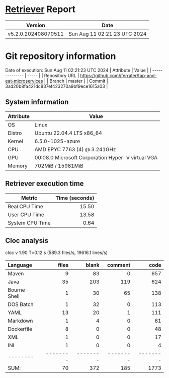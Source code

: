# [Retriever](https://github.com/PalladioSimulator/Palladio-ReverseEngineering-Retriever) Report
| Version | Date |
| ------- | ---- |
| v5.2.0.202408070511 | Sun Aug 11 02:21:23 UTC 2024 |

# Git repository information
Date of execution: Sun Aug 11 02:21:23 UTC 2024
|    Attribute   | Value |
| -------------- | ----- |
| Repository URL | https://github.com/jferrater/tap-and-eat-microservices |
| Branch         | master |
| Commit         | 3ad20b8fa421dc837ef423270a9bf9ece1615a03 |


## System information
| Attribute | Value |
| --------- | ----- |
| OS | Linux  |
| Distro | Ubuntu 22.04.4 LTS x86_64  |
| Kernel | 6.5.0-1025-azure  |
| CPU | AMD EPYC 7763 (4) @ 3.241GHz  |
| GPU | 00:08.0 Microsoft Corporation Hyper-V virtual VGA  |
| Memory | 702MiB / 15981MiB  |

## Retriever execution time
| Metric | Time (seconds) |
| --- | ---: |
| Real CPU Time | 15.50 |
| User CPU Time | 13.58 |
| System CPU Time | 0.64 |
<!--
Explainations:
- __Real CPU Time__: actual time the command has run (can be less than total time spent in user and system mode for multi-threaded processes)
- __User CPU Time__: time the command has spent running in user mode
- __System CPU Time__: time the command has spent running in system or kernel mode
-->

## Cloc analysis
cloc v 1.90  T=0.12 s (589.3 files/s, 19616.1 lines/s)

Language|files|blank|comment|code
:-------|-------:|-------:|-------:|-------:
Maven|9|83|0|657
Java|35|203|119|624
Bourne Shell|1|30|65|138
DOS Batch|1|32|0|113
YAML|13|20|1|111
Markdown|1|4|0|61
Dockerfile|8|0|0|48
XML|1|0|0|17
INI|1|0|0|4
--------|--------|--------|--------|--------
SUM:|70|372|185|1773
